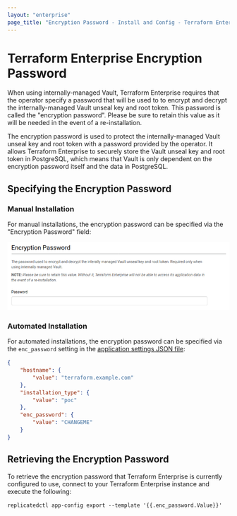 ```yaml
---
layout: "enterprise"
page_title: "Encryption Password - Install and Config - Terraform Enterprise"
---
```


# Terraform Enterprise Encryption Password

When using internally-managed Vault, Terraform Enterprise requires that the operator specify a password that will be
used to to encrypt and decrypt the internally-managed Vault unseal key and root token. This password is called the
"encryption password". Please be sure to retain this value as it will be needed in the event of a re-installation.

The encryption password is used to protect the internally-managed Vault unseal key and root token with a password
provided by the operator. It allows Terraform Enterprise to securely store the Vault unseal key and root token in
PostgreSQL, which means that Vault is only dependent on the encryption password itself and the data in PostgreSQL.

## Specifying the Encryption Password

### Manual Installation

For manual installations, the encryption password can be specified via the "Encryption Password" field:

![User interface for encryption password field.](./assets/enc-password-manual-install.png)

### Automated Installation

For automated installations, the encryption password can be specified via the `enc_password` setting in the
[application settings JSON file](./automating-the-installer.html#available-settings):

```json
{
    "hostname": {
        "value": "terraform.example.com"
    },
    "installation_type": {
        "value": "poc"
    },
    "enc_password": {
        "value": "CHANGEME"
    }
}
```

## Retrieving the Encryption Password

To retrieve the encryption password that Terraform Enterprise is currently configured to use, connect to your Terraform
Enterprise instance and execute the following: 

```
replicatedctl app-config export --template '{{.enc_password.Value}}'
```
